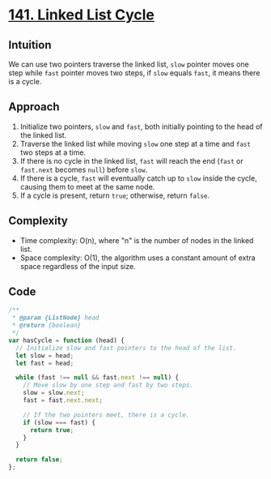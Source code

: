 # [141. Linked List Cycle](https://leetcode.com/problems/linked-list-cycle/description)

## Intuition
We can use two pointers traverse the linked list, `slow` pointer moves one step while `fast` pointer moves two steps, if `slow` equals `fast`, it means there is a cycle.

## Approach
1. Initialize two pointers, `slow` and `fast`, both initially pointing to the head of the linked list.
2. Traverse the linked list while moving `slow` one step at a time and `fast` two steps at a time.
3. If there is no cycle in the linked list, `fast` will reach the end (`fast` or `fast.next` becomes `null`) before `slow`.
4. If there is a cycle, `fast` will eventually catch up to `slow` inside the cycle, causing them to meet at the same node.
5. If a cycle is present, return `true`; otherwise, return `false`.

## Complexity
- Time complexity: O(n), where "n" is the number of nodes in the linked list.
- Space complexity: O(1), the algorithm uses a constant amount of extra space regardless of the input size.

## Code
```javascript
/**
 * @param {ListNode} head
 * @return {boolean}
 */
var hasCycle = function (head) {
  // Initialize slow and fast pointers to the head of the list.
  let slow = head;
  let fast = head;

  while (fast !== null && fast.next !== null) {
    // Move slow by one step and fast by two steps.
    slow = slow.next;
    fast = fast.next.next;

    // If the two pointers meet, there is a cycle.
    if (slow === fast) {
      return true;
    }
  }

  return false;
};
```
